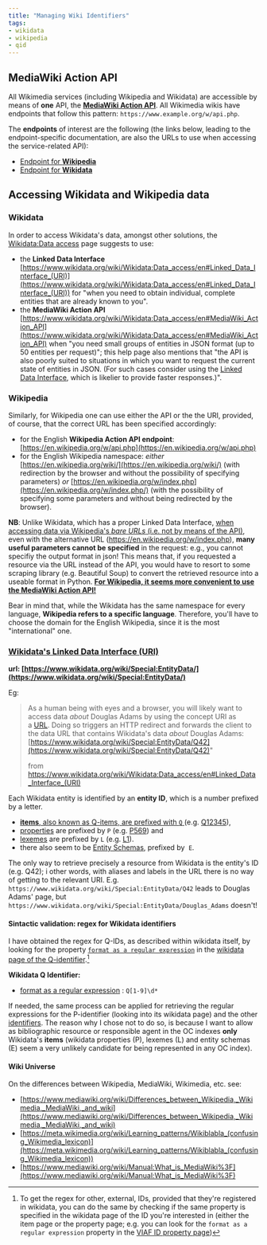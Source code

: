 ```yaml
---
title: "Managing Wiki Identifiers"
tags:
- wikidata
- wikipedia
- qid
---
```


## MediaWiki Action API
All Wikimedia services (including Wikipedia and Wikidata) are accessible by means of **one** API, the [**MediaWiki Action API**](https://www.mediawiki.org/wiki/API:Main_page). 
All Wikimedia wikis have endpoints that follow this pattern: `https://www.example.org/w/api.php`.

The **endpoints** of interest are the following (the links below, leading to the endpoint-specific documentation, are also the URLs to use when accessing the service-related API):
- [Endpoint for **Wikipedia**](https://en.wikipedia.org/w/api.php)
- [Endpoint for **Wikidata**](https://www.wikidata.org/w/api.php)

## Accessing Wikidata and Wikipedia data
### Wikidata
In order to access Wikidata's data, amongst other solutions, the [Wikidata:Data access](https://www.wikidata.org/wiki/Wikidata:Data_access/en#Using_Wikidata's_data) page suggests to use:
- the **Linked Data Interface** [https://www.wikidata.org/wiki/Wikidata:Data_access/en#Linked_Data_Interface_(URI)](https://www.wikidata.org/wiki/Wikidata:Data_access/en#Linked_Data_Interface_(URI)) for "when you need to obtain individual, complete entities that are already known to you".
- the **MediaWiki Action API** [https://www.wikidata.org/wiki/Wikidata:Data_access/en#MediaWiki_Action_API](https://www.wikidata.org/wiki/Wikidata:Data_access/en#MediaWiki_Action_API) when "you need small groups of entities in JSON format (up to 50 entities per request)"; this help page also mentions that "the API is also poorly suited to situations in which you want to request the current state of entities in JSON. (For such cases consider using the [Linked Data Interface](https://www.wikidata.org/wiki/Wikidata:Data_access/en#Linked_Data_Interface), which is likelier to provide faster responses.)".

### Wikipedia
Similarly, for Wikipedia one can use either the API or the the URI, provided, of course, that the correct URL has been specified accordingly:
* for the English **Wikipedia Action API endpoint**: [https://en.wikipedia.org/w/api.php](https://en.wikipedia.org/w/api.php)
* for the English Wikipedia namespace: *either* [https://en.wikipedia.org/wiki/](https://en.wikipedia.org/wiki/) (with redirection by the browser and without the possibility of specifying parameters) *or* [https://en.wikipedia.org/w/index.php](https://en.wikipedia.org/w/index.php/) (with the possibility of specifying some parameters and without being redirected by the browser).

**NB**: Unlike Wikidata, which has a proper Linked Data Interface, <u>when accessing data via Wikipedia's *bare URLs* (i.e. not by means of the API)</u>, even with the alternative URL (https://en.wikipedia.org/w/index.php), **many useful parameters cannot be specified** in the request: e.g., you cannot specifiy the output format in json! This means that, if you requested a resource via the URL instead of the API, you would have to resort to some scraping library (e.g. Beautiful Soup) to convert the retrieved resource into a useable format in Python. <u>**For Wikipedia, it seems more convenient to use the MediaWiki Action API!**</u>

Bear in mind that, while the Wikidata has the same namespace for every language, **Wikipedia refers to a specific language**. Therefore, you'll have to choose the domain for the English Wikipedia, since it is the most "international" one.


### [**Wikidata's Linked Data Interface (URI)**](https://www.wikidata.org/wiki/Wikidata:Data_access/en#Linked_Data_Interface_(URI))

**url: [https://www.wikidata.org/wiki/Special:EntityData/](https://www.wikidata.org/wiki/Special:EntityData/)**

Eg:

>As a human being with eyes and a browser, you will likely want to access data _about_ Douglas Adams by using the concept URI as a [URL](https://en.wiktionary.org/wiki/Uniform_Resource_Locator "wikt:Uniform Resource Locator"). Doing so triggers an HTTP redirect and forwards the client to the data URL that contains Wikidata's data _about_ Douglas Adams: [https://www.wikidata.org/wiki/Special:EntityData/Q42](https://www.wikidata.org/wiki/Special:EntityData/Q42)"
>
> from https://www.wikidata.org/wiki/Wikidata:Data_access/en#Linked_Data_Interface_(URI)

Each Wikidata entity is identified by an **entity ID**, which is a number prefixed by a letter.

-   <u>[**items**](https://www.wikidata.org/wiki/Help:Items "Help:Items"), also known as Q-items, are prefixed with `Q` </u>(e.g. [Q12345](https://www.wikidata.org/wiki/Q12345 "Q12345")),
-   [properties](https://www.wikidata.org/wiki/Help:Properties "Help:Properties") are prefixed by `P` (e.g. [P569](https://www.wikidata.org/wiki/Property:P569 "Property:P569")) and
-   [lexemes](https://www.wikidata.org/wiki/Help:Lexemes "Help:Lexemes") are prefixed by `L` (e.g. [L1](https://www.wikidata.org/wiki/Lexeme:L1 "Lexeme:L1")).
-  there also seem to be [Entity Schemas](https://www.wikidata.org/wiki/EntitySchema:E2), prefixed by  `E`.


The only way to retrieve precisely a resource from Wikidata is the entity's ID (e.g. Q42); i other words, with aliases and labels in the URL there is no way of getting to the relevant URI.
E.g. `https://www.wikidata.org/wiki/Special:EntityData/Q42` leads to Douglas Adams' page, but `https://www.wikidata.org/wiki/Special:EntityData/Douglas_Adams` doesn't!

#### Sintactic validation: regex for Wikidata identifiers
I have obtained the regex for Q-IDs, as described within wikidata itself, by looking for the property [`format as a regular expression`](https://www.wikidata.org/wiki/Property:P1793 "Property:P1793") in the [wikidata page of the Q-identifier](https://www.wikidata.org/wiki/Q43649390).[^1] 

**Wikidata Q Identifier:**

* [format as a regular expression](https://www.wikidata.org/wiki/Property:P1793 "Property:P1793") : `Q[1-9]\d*`

[^1]: To get the regex for other, external, IDs, provided that they're registered in wikidata, you can do the same by checking if the same property is specified in the wikidata page of the ID you're interested in (either the item page or the property page; e.g. you can look for the `format as a regular expression` property in the [VIAF ID property page](https://www.wikidata.org/wiki/Property:P214))

If needed, the same process can be applied for retrieving the regular expressions for the P-identifier (looking into its wikidata page) and the other [identifiers](https://www.wikidata.org/wiki/Wikidata:Identifiers). The reason why I chose not to do so, is because I want to allow as bibliographic resource or responsible agent in the OC indexes **only** Wikidata's **items** (wikidata properties (P), lexemes (L) and entity schemas (E) seem a very unlikely candidate for being represented in any OC index).



#### Wiki Universe
On the differences between Wikipedia, MediaWiki, Wikimedia, etc. see:
* [https://www.mediawiki.org/wiki/Differences_between_Wikipedia,_Wikimedia,_MediaWiki,_and_wiki](https://www.mediawiki.org/wiki/Differences_between_Wikipedia,_Wikimedia,_MediaWiki,_and_wiki)
* [https://meta.wikimedia.org/wiki/Learning_patterns/Wikiblabla_(confusing_Wikimedia_lexicon)](https://meta.wikimedia.org/wiki/Learning_patterns/Wikiblabla_(confusing_Wikimedia_lexicon))
* [https://www.mediawiki.org/wiki/Manual:What_is_MediaWiki%3F](https://www.mediawiki.org/wiki/Manual:What_is_MediaWiki%3F)
